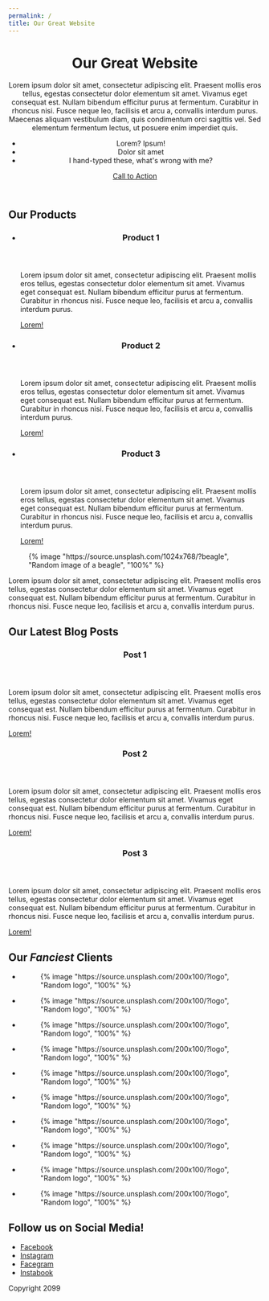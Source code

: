 ```yaml
---
permalink: /
title: Our Great Website
---
```


<header id="page-header" class="hero">
  <div class="container-fluid">
    <h1>
      Our Great Website
    </h1>
    <div class="row justify-content-center mt-4">
      <div class="col-12 col-md-10 col-lg-8 col-xl-6">
        <p>Lorem ipsum dolor sit amet, consectetur adipiscing elit. Praesent mollis eros tellus, egestas consectetur dolor elementum sit amet. Vivamus eget consequat est. Nullam bibendum efficitur purus at fermentum. Curabitur in rhoncus nisi. Fusce neque leo, facilisis et arcu a, convallis interdum purus. Maecenas aliquam vestibulum diam, quis condimentum orci sagittis vel. Sed elementum fermentum lectus, ut posuere enim imperdiet quis.</p>
        <ul class="d-inline-block text-start">
          <li>Lorem? Ipsum!</li>
          <li>Dolor sit amet</li>
          <li>I hand-typed these, what's wrong with me?</li>
        </ul>
        <p>
          <a href="#" class="call-to-action btn btn-primary">Call to Action</a>
        </p>
      </div>
  </div>
</header>

<section id="products" class="section">
  <div class="container-fluid">
    <h2>Our Products</h2>
    <ul>
      <li>
        <header>
          <h3>Product 1</h3>
        </header>
        <article>
          <p>Lorem ipsum dolor sit amet, consectetur adipiscing elit. Praesent mollis eros tellus, egestas consectetur dolor elementum sit amet. Vivamus eget consequat est. Nullam bibendum efficitur purus at fermentum. Curabitur in rhoncus nisi. Fusce neque leo, facilisis et arcu a, convallis interdum purus.</p>
          <footer>
            <a href="#" class="call-to-action">Lorem!</a>
          </footer>
        </article>
      </li>
      <li>
        <header>
          <h3>Product 2</h3>
        </header>
        <article>
          <p>Lorem ipsum dolor sit amet, consectetur adipiscing elit. Praesent mollis eros tellus, egestas consectetur dolor elementum sit amet. Vivamus eget consequat est. Nullam bibendum efficitur purus at fermentum. Curabitur in rhoncus nisi. Fusce neque leo, facilisis et arcu a, convallis interdum purus.</p>
          <footer>
            <a href="#" class="call-to-action">Lorem!</a>
          </footer>
        </article>
      </li>
      <li>
        <header>
          <h3>Product 3</h3>
        </header>
        <article>
          <p>Lorem ipsum dolor sit amet, consectetur adipiscing elit. Praesent mollis eros tellus, egestas consectetur dolor elementum sit amet. Vivamus eget consequat est. Nullam bibendum efficitur purus at fermentum. Curabitur in rhoncus nisi. Fusce neque leo, facilisis et arcu a, convallis interdum purus.</p>
          <footer>
            <a href="#" class="call-to-action">Lorem!</a>
          </footer>
        </article>
      </li>
    </ul>
  </div>
</section>

<section id="about" class="section full-bleed-bg">
  <figure class="bg-img">
    {% image "https://source.unsplash.com/1024x768/?beagle", "Random image of a beagle", "100%" %}
  </figure>
  <article class="bg-content container-fluid">
    <p>
      Lorem ipsum dolor sit amet, consectetur adipiscing elit. Praesent mollis eros tellus, egestas consectetur dolor elementum sit amet. Vivamus eget consequat est. Nullam bibendum efficitur purus at fermentum. Curabitur in rhoncus nisi. Fusce neque leo, facilisis et arcu a, convallis interdum purus.
    </p>
  </article>
</section>

<section id="blog" class="section">
  <div class="container-fluid">
    <h2>Our Latest Blog Posts</h2>
    <div class="row">
      <div class="col-12 col-md-4">
        <div class="card">
          <header class="card-header">
            <h3>Post 1</h3>
          </header>
          <article class="card-body">
            <p>Lorem ipsum dolor sit amet, consectetur adipiscing elit. Praesent mollis eros tellus, egestas consectetur dolor elementum sit amet. Vivamus eget consequat est. Nullam bibendum efficitur purus at fermentum. Curabitur in rhoncus nisi. Fusce neque leo, facilisis et arcu a, convallis interdum purus.</p>
            <footer class="card-footer">
              <a href="#" class="call-to-action">Lorem!</a>
            </footer>
          </article>
        </div>
      </div><!--/.col-12-->
      <div class="col-12 col-md-4">
        <div class="card">
          <header class="card-header">
            <h3>Post 2</h3>
          </header>
          <article class="card-body">
            <p>Lorem ipsum dolor sit amet, consectetur adipiscing elit. Praesent mollis eros tellus, egestas consectetur dolor elementum sit amet. Vivamus eget consequat est. Nullam bibendum efficitur purus at fermentum. Curabitur in rhoncus nisi. Fusce neque leo, facilisis et arcu a, convallis interdum purus.</p>
            <footer class="card-footer">
              <a href="#" class="call-to-action">Lorem!</a>
            </footer>
          </article>
        </div>
      </div><!--/.col-12-->
      <div class="col-12 col-md-4">
        <div class="card">
          <header class="card-header">
            <h3>Post 3</h3>
          </header>
          <article class="card-body">
            <p>Lorem ipsum dolor sit amet, consectetur adipiscing elit. Praesent mollis eros tellus, egestas consectetur dolor elementum sit amet. Vivamus eget consequat est. Nullam bibendum efficitur purus at fermentum. Curabitur in rhoncus nisi. Fusce neque leo, facilisis et arcu a, convallis interdum purus.</p>
            <footer class="card-footer">
              <a href="#" class="call-to-action">Lorem!</a>
            </footer>
          </article>
        </div>
      </div><!--/.col-12-->
    </div><!--/.row-->
  </div>
</section>

<section id="clients" class="section">
  <div class="container-fluid">
    <h2>Our <em>Fanciest</em> Clients</h2>
    <ul>
      <li>
        <figure class="logo">
          {% image "https://source.unsplash.com/200x100/?logo", "Random logo", "100%" %}
        </figure>
      </li>
      <li>
        <figure class="logo">
          {% image "https://source.unsplash.com/200x100/?logo", "Random logo", "100%" %}
        </figure>
      </li>
      <li>
        <figure class="logo">
          {% image "https://source.unsplash.com/200x100/?logo", "Random logo", "100%" %}
        </figure>
      </li>
      <li>
        <figure class="logo">
          {% image "https://source.unsplash.com/200x100/?logo", "Random logo", "100%" %}
        </figure>
      </li>
      <li>
        <figure class="logo">
          {% image "https://source.unsplash.com/200x100/?logo", "Random logo", "100%" %}
        </figure>
      </li>
      <li>
        <figure class="logo">
          {% image "https://source.unsplash.com/200x100/?logo", "Random logo", "100%" %}
        </figure>
      </li>
      <li>
        <figure class="logo">
          {% image "https://source.unsplash.com/200x100/?logo", "Random logo", "100%" %}
        </figure>
      </li>
      <li>
        <figure class="logo">
          {% image "https://source.unsplash.com/200x100/?logo", "Random logo", "100%" %}
        </figure>
      </li>
      <li>
        <figure class="logo">
          {% image "https://source.unsplash.com/200x100/?logo", "Random logo", "100%" %}
        </figure>
      </li>
      <li>
        <figure class="logo">
          {% image "https://source.unsplash.com/200x100/?logo", "Random logo", "100%" %}
        </figure>
      </li>
    </ul>
  </div>
</section>

<section id="social" class="section">
  <div class="container-fluid">
    <h2>Follow us on Social Media!</h2>
    <ul>
      <li><a href="#">Facebook</a></li>
      <li><a href="#">Instagram</a></li>
      <li><a href="#">Facegram</a></li>
      <li><a href="#">Instabook</a></li>
    </ul>
  </div>
</section>

<footer id="site-footer">
  <p>Copyright 2099</p>
</footer>
